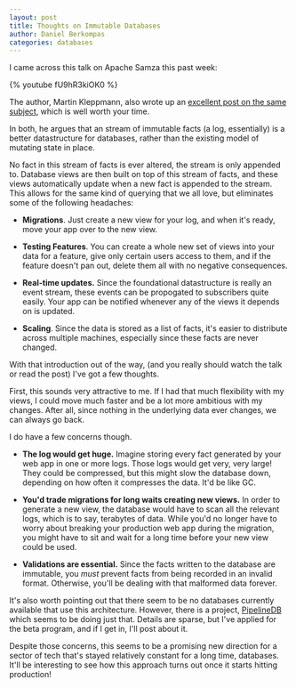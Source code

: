 ```yaml
---
layout: post
title: Thoughts on Immutable Databases
author: Daniel Berkompas
categories: databases
---
```


I came across this talk on Apache Samza this past week:

{% youtube fU9hR3kiOK0 %}

The author, Martin Kleppmann, also wrote up an [excellent post on the same 
subject][samza-post], which is well worth your time. 

In both, he argues that an stream of immutable facts (a log, essentially) is a
better datastructure for databases, rather than the existing model of mutating
state in place. 

No fact in this stream of facts is ever altered, the stream is only appended to.
Database views are then built on top of this stream of facts, and these views
automatically update when a new fact is appended to the stream. This allows for
the same kind of querying that we all love, but eliminates some of the following
headaches:

- **Migrations**. Just create a new view for your log, and when it's ready,
  move your app over to the new view.

- **Testing Features**. You can create a whole new set of views into your data
  for a feature, give only certain users access to them, and if the feature
  doesn't pan out, delete them all with no negative consequences.

- **Real-time updates.** Since the foundational datastructure is really an event
  stream, these events can be propogated to subscribers quite easily. Your app
  can be notified whenever any of the views it depends on is updated.

- **Scaling**. Since the data is stored as a list of facts, it's easier to
  distribute across multiple machines, especially since these facts are never
  changed.

With that introduction out of the way, (and you really should watch the talk or
read the post) I've got a few thoughts.

First, this sounds very attractive to me. If I had that much flexibility with
my views, I could move much faster and be a lot more ambitious with my changes.
After all, since nothing in the underlying data ever changes, we can always go
back. 

I do have a few concerns though.

- **The log would get huge.** Imagine storing every fact generated by your web
  app in one or more logs. Those logs would get very, very large! They could be
  compressed, but this might slow the database down, depending on how often it
  compresses the data. It'd be like GC.

- **You'd trade migrations for long waits creating new views.** In order to
  generate a new view, the database would have to scan all the relevant logs,
  which is to say, terabytes of data. While you'd no longer have to worry about 
  breaking your production web app during the migration, you might have to sit 
  and wait for a long time before your new view could be used.

- **Validations are essential.** Since the facts written to the database are
  immutable, you _must_ prevent facts from being recorded in an invalid format.
  Otherwise, you'll be dealing with that malformed data forever.

It's also worth pointing out that there seem to be no databases currently
available that use this architecture. However, there is a project,
[PipelineDB][pipeline] which seems to be doing just that. Details are sparse,
but I've applied for the beta program, and if I get in, I'll post about it.

Despite those concerns, this seems to be a promising new direction for a sector
of tech that's stayed relatively constant for a long time, databases. It'll be
interesting to see how this approach turns out once it starts hitting
production!

[samza-post]: http://blog.confluent.io/2015/03/04/turning-the-database-inside-out-with-apache-samza/
[pipeline]: http://pipelinedb.com
